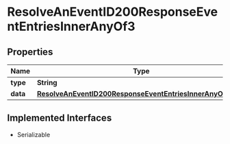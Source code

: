 

# ResolveAnEventID200ResponseEventEntriesInnerAnyOf3


## Properties

| Name | Type | Description | Notes |
|------------ | ------------- | ------------- | -------------|
|**type** | **String** |  |  |
|**data** | [**ResolveAnEventID200ResponseEventEntriesInnerAnyOf3Data**](ResolveAnEventID200ResponseEventEntriesInnerAnyOf3Data.md) |  |  |


## Implemented Interfaces

* Serializable


